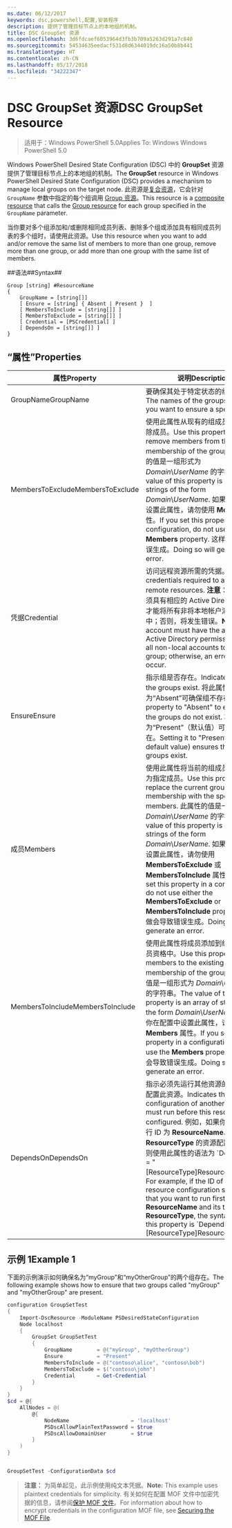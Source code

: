 ```yaml
---
ms.date: 06/12/2017
keywords: dsc,powershell,配置,安装程序
description: 提供了管理目标节点上的本地组的机制。
title: DSC GroupSet 资源
ms.openlocfilehash: 3d6fdcaef6053964d3fb3b709a5263d291a7c840
ms.sourcegitcommit: 54534635eedacf531d8d6344019dc16a50b8b441
ms.translationtype: HT
ms.contentlocale: zh-CN
ms.lasthandoff: 05/17/2018
ms.locfileid: "34222347"
---
```

# <a name="dsc-groupset-resource"></a><span data-ttu-id="e4c93-104">DSC GroupSet 资源</span><span class="sxs-lookup"><span data-stu-id="e4c93-104">DSC GroupSet Resource</span></span>

> <span data-ttu-id="e4c93-105">适用于：Windows PowerShell 5.0</span><span class="sxs-lookup"><span data-stu-id="e4c93-105">Applies To: Windows Windows PowerShell 5.0</span></span>

<span data-ttu-id="e4c93-106">Windows PowerShell Desired State Configuration (DSC) 中的 **GroupSet** 资源提供了管理目标节点上的本地组的机制。</span><span class="sxs-lookup"><span data-stu-id="e4c93-106">The **GroupSet** resource in Windows PowerShell Desired State Configuration (DSC) provides a mechanism to manage local groups on the target node.</span></span> <span data-ttu-id="e4c93-107">此资源是[复合资源](authoringResourceComposite.md)，它会针对 `GroupName` 参数中指定的每个组调用 [Group 资源](groupResource.md)。</span><span class="sxs-lookup"><span data-stu-id="e4c93-107">This resource is a [composite resource](authoringResourceComposite.md) that calls the [Group resource](groupResource.md) for each group specified in the `GroupName` parameter.</span></span>

<span data-ttu-id="e4c93-108">当你要对多个组添加和/或删除相同成员列表、删除多个组或添加具有相同成员列表的多个组时，请使用此资源。</span><span class="sxs-lookup"><span data-stu-id="e4c93-108">Use this resource when you want to add and/or remove the same list of members to more than one group, remove more than one group, or add more than one group with the same list of members.</span></span>

##<a name="syntax"></a><span data-ttu-id="e4c93-109">语法##</span><span class="sxs-lookup"><span data-stu-id="e4c93-109">Syntax##</span></span>
```
Group [string] #ResourceName
{
    GroupName = [string[]]
    [ Ensure = [string] { Absent | Present }  ]
    [ MembersToInclude = [string[]] ]
    [ MembersToExclude = [string[]] ]
    [ Credential = [PSCredential] ]
    [ DependsOn = [string[]] ]
}
```

## <a name="properties"></a><span data-ttu-id="e4c93-110">“属性”</span><span class="sxs-lookup"><span data-stu-id="e4c93-110">Properties</span></span>

|  <span data-ttu-id="e4c93-111">属性</span><span class="sxs-lookup"><span data-stu-id="e4c93-111">Property</span></span>  |  <span data-ttu-id="e4c93-112">说明</span><span class="sxs-lookup"><span data-stu-id="e4c93-112">Description</span></span>   |
|---|---|
| <span data-ttu-id="e4c93-113">GroupName</span><span class="sxs-lookup"><span data-stu-id="e4c93-113">GroupName</span></span>| <span data-ttu-id="e4c93-114">要确保其处于特定状态的组的名称。</span><span class="sxs-lookup"><span data-stu-id="e4c93-114">The names of the groups for which you want to ensure a specific state.</span></span>|
| <span data-ttu-id="e4c93-115">MembersToExclude</span><span class="sxs-lookup"><span data-stu-id="e4c93-115">MembersToExclude</span></span>| <span data-ttu-id="e4c93-116">使用此属性从现有的组成员身份中删除成员。</span><span class="sxs-lookup"><span data-stu-id="e4c93-116">Use this property to remove members from the existing membership of the groups.</span></span> <span data-ttu-id="e4c93-117">此属性的值是一组形式为 *Domain*\\*UserName* 的字符串。</span><span class="sxs-lookup"><span data-stu-id="e4c93-117">The value of this property is an array of strings of the form *Domain*\\*UserName*.</span></span> <span data-ttu-id="e4c93-118">如果你在配置中设置此属性，请勿使用 **Members** 属性。</span><span class="sxs-lookup"><span data-stu-id="e4c93-118">If you set this property in a configuration, do not use the **Members** property.</span></span> <span data-ttu-id="e4c93-119">这样做会导致错误生成。</span><span class="sxs-lookup"><span data-stu-id="e4c93-119">Doing so will generate an error.</span></span>|
| <span data-ttu-id="e4c93-120">凭据</span><span class="sxs-lookup"><span data-stu-id="e4c93-120">Credential</span></span>| <span data-ttu-id="e4c93-121">访问远程资源所需的凭据。</span><span class="sxs-lookup"><span data-stu-id="e4c93-121">The credentials required to access remote resources.</span></span> <span data-ttu-id="e4c93-122">**注意**：此帐户必须具有相应的 Active Directory 权限才能将所有非将本地帐户添加到组中；否则，将发生错误。</span><span class="sxs-lookup"><span data-stu-id="e4c93-122">**Note**: This account must have the appropriate Active Directory permissions to add all non-local accounts to the group; otherwise, an error will occur.</span></span>
| <span data-ttu-id="e4c93-123">Ensure</span><span class="sxs-lookup"><span data-stu-id="e4c93-123">Ensure</span></span>| <span data-ttu-id="e4c93-124">指示组是否存在。</span><span class="sxs-lookup"><span data-stu-id="e4c93-124">Indicates whether the groups exist.</span></span> <span data-ttu-id="e4c93-125">将此属性设置为“Absent”可确保组不存在。</span><span class="sxs-lookup"><span data-stu-id="e4c93-125">Set this property to "Absent" to ensure that the groups do not exist.</span></span> <span data-ttu-id="e4c93-126">将它设置为“Present”（默认值）可确保组存在。</span><span class="sxs-lookup"><span data-stu-id="e4c93-126">Setting it to "Present" (the default value) ensures that the groups exist.</span></span>|
| <span data-ttu-id="e4c93-127">成员</span><span class="sxs-lookup"><span data-stu-id="e4c93-127">Members</span></span>| <span data-ttu-id="e4c93-128">使用此属性将当前的组成员身份替换为指定成员。</span><span class="sxs-lookup"><span data-stu-id="e4c93-128">Use this property to replace the current group membership with the specified members.</span></span> <span data-ttu-id="e4c93-129">此属性的值是一组形式为 *Domain*\\*UserName* 的字符串。</span><span class="sxs-lookup"><span data-stu-id="e4c93-129">The value of this property is an array of strings of the form *Domain*\\*UserName*.</span></span> <span data-ttu-id="e4c93-130">如果你在配置中设置此属性，请勿使用 **MembersToExclude** 或 **MembersToInclude** 属性。</span><span class="sxs-lookup"><span data-stu-id="e4c93-130">If you set this property in a configuration, do not use either the **MembersToExclude** or **MembersToInclude** property.</span></span> <span data-ttu-id="e4c93-131">这样做会导致错误生成。</span><span class="sxs-lookup"><span data-stu-id="e4c93-131">Doing so will generate an error.</span></span>|
| <span data-ttu-id="e4c93-132">MembersToInclude</span><span class="sxs-lookup"><span data-stu-id="e4c93-132">MembersToInclude</span></span>| <span data-ttu-id="e4c93-133">使用此属性将成员添加到组的现有成员资格中。</span><span class="sxs-lookup"><span data-stu-id="e4c93-133">Use this property to add members to the existing membership of the group.</span></span> <span data-ttu-id="e4c93-134">此属性的值是一组形式为 *Domain*\\*UserName* 的字符串。</span><span class="sxs-lookup"><span data-stu-id="e4c93-134">The value of this property is an array of strings of the form *Domain*\\*UserName*.</span></span> <span data-ttu-id="e4c93-135">如果你在配置中设置此属性，请勿使用 **Members** 属性。</span><span class="sxs-lookup"><span data-stu-id="e4c93-135">If you set this property in a configuration, do not use the **Members** property.</span></span> <span data-ttu-id="e4c93-136">这样做会导致错误生成。</span><span class="sxs-lookup"><span data-stu-id="e4c93-136">Doing so will generate an error.</span></span>|
| <span data-ttu-id="e4c93-137">DependsOn</span><span class="sxs-lookup"><span data-stu-id="e4c93-137">DependsOn</span></span> | <span data-ttu-id="e4c93-138">指示必须先运行其他资源的配置，再配置此资源。</span><span class="sxs-lookup"><span data-stu-id="e4c93-138">Indicates that the configuration of another resource must run before this resource is configured.</span></span> <span data-ttu-id="e4c93-139">例如，如果你想要首先运行 ID 为 __ResourceName__、类型为 __ResourceType__ 的资源配置脚本块，则使用此属性的语法为 \`DependsOn = "[ResourceType]ResourceName"\`\`。</span><span class="sxs-lookup"><span data-stu-id="e4c93-139">For example, if the ID of the resource configuration script block that you want to run first is __ResourceName__ and its type is __ResourceType__, the syntax for using this property is \`DependsOn = "[ResourceType]ResourceName"\`\`.</span></span>|

## <a name="example-1"></a><span data-ttu-id="e4c93-140">示例 1</span><span class="sxs-lookup"><span data-stu-id="e4c93-140">Example 1</span></span>

<span data-ttu-id="e4c93-141">下面的示例演示如何确保名为“myGroup”和“myOtherGroup”的两个组存在。</span><span class="sxs-lookup"><span data-stu-id="e4c93-141">The following example shows how to ensure that two groups called "myGroup" and "myOtherGroup" are present.</span></span>

```powershell
configuration GroupSetTest
{
    Import-DscResource -ModuleName PSDesiredStateConfiguration
    Node localhost
    {
        GroupSet GroupSetTest
        {
            GroupName        = @("myGroup", "myOtherGroup")
            Ensure           = "Present"
            MembersToInclude = @("contoso\alice", "contoso\bob")
            MembersToExclude = $("contoso\john")
            Credential       = Get-Credential
        }
    }
}
$cd = @{
    AllNodes = @(
        @{
            NodeName                    = 'localhost'
            PSDscAllowPlainTextPassword = $true
            PSDscAllowDomainUser        = $true
        }
    )
}


GroupSetTest -ConfigurationData $cd
```

><span data-ttu-id="e4c93-142">**注意：** 为简单起见，此示例使用纯文本凭据。</span><span class="sxs-lookup"><span data-stu-id="e4c93-142">**Note:** This example uses plaintext credentials for simplicity.</span></span> <span data-ttu-id="e4c93-143">有关如何在配置 MOF 文件中加密凭据的信息，请参阅[保护 MOF 文件](secureMOF.md)。</span><span class="sxs-lookup"><span data-stu-id="e4c93-143">For information about how to encrypt credentials in the configuration MOF file, see [Securing the MOF File](secureMOF.md).</span></span>